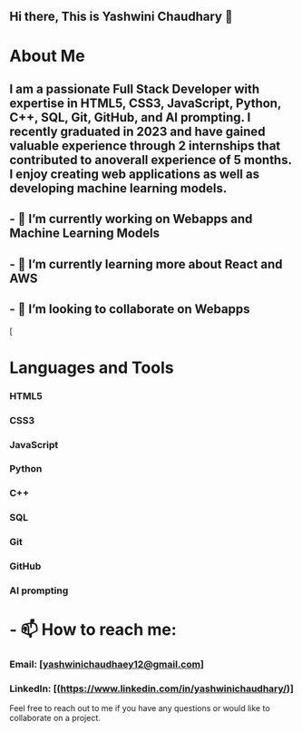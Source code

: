 ## Hi there, This is Yashwini Chaudhary 👋
# About Me
## I am a passionate Full Stack Developer with expertise in HTML5, CSS3, JavaScript, Python, C++, SQL, Git, GitHub, and AI prompting. I recently graduated in 2023 and have gained valuable experience through 2 internships that contributed to anoverall experience of 5 months. I enjoy creating web applications as well as developing machine learning models.

## - 🔭 I’m currently working on Webapps and Machine Learning Models
## - 🌱 I’m currently learning more about React and AWS
## - 👯 I’m looking to collaborate on Webapps
[
# Languages and Tools
### HTML5
### CSS3
### JavaScript
### Python
### C++
### SQL
### Git
### GitHub
### AI prompting

# - 📫 How to reach me:
### Email: [yashwinichaudhaey12@gmail.com]
### LinkedIn: [(https://www.linkedin.com/in/yashwinichaudhary/)]
Feel free to reach out to me if you have any questions or would like to collaborate on a project.
<!--
**yashwinic12/yashwinic12** is a ✨ _special_ ✨ repository because its `README.md` (this file) appears on your GitHub profile.

Here are some ideas to get you started:

- 🔭 I’m currently working on ...
- 🌱 I’m currently learning ...
- 👯 I’m looking to collaborate on ...
- 🤔 I’m looking for help with ...
- 💬 Ask me about ...
- 📫 How to reach me: ...
- 😄 Pronouns: ...
- ⚡ Fun fact: ...
-->

